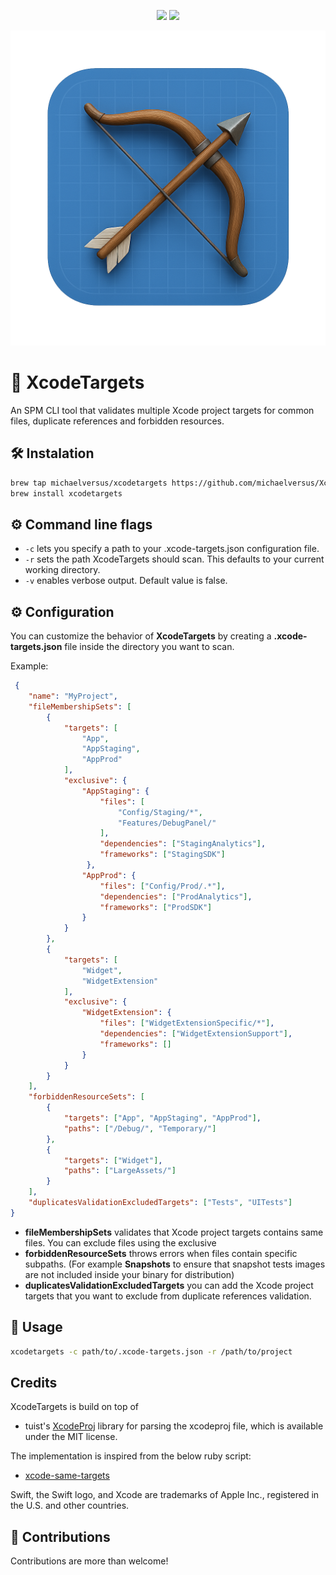 <p align="center">
    <img src="https://img.shields.io/badge/Swift-6.0-red.svg" />
    <img src="https://codecov.io/gh/michaelversus/XcodeTargets/graph/badge.svg?token=HH7KVALXSY"/>
</p>

<p align="center">
    <img src="logo/xcodeTargets_logo.png" alt="Xcode Targets logo" />
</p>

# 🎯 XcodeTargets
An SPM CLI tool that validates multiple Xcode project targets for common files, duplicate references and forbidden resources.

## 🛠️ Instalation

```bash
brew tap michaelversus/xcodetargets https://github.com/michaelversus/XcodeTargets.git
brew install xcodetargets
```

## ⚙️ Command line flags
- `-c` lets you specify a path to your .xcode-targets.json configuration file.
- `-r` sets the path XcodeTargets should scan. This defaults to your current working directory.
- `-v` enables verbose output. Default value is false.

## ⚙️ Configuration
You can customize the behavior of **XcodeTargets** by creating a **.xcode-targets.json** file inside the directory you want to scan.

Example:
```json
 {
    "name": "MyProject",
    "fileMembershipSets": [
        {
            "targets": [
                "App", 
                "AppStaging", 
                "AppProd"
            ],
            "exclusive": {
                "AppStaging": {
                    "files": [
                        "Config/Staging/*", 
                        "Features/DebugPanel/"
                    ],
                    "dependencies": ["StagingAnalytics"],
                    "frameworks": ["StagingSDK"]
                 },
                "AppProd": {
                    "files": ["Config/Prod/.*"],
                    "dependencies": ["ProdAnalytics"],
                    "frameworks": ["ProdSDK"]
                }
            }
        },
        {
            "targets": [
                "Widget", 
                "WidgetExtension"
            ],
            "exclusive": {
                "WidgetExtension": {
                    "files": ["WidgetExtensionSpecific/*"],
                    "dependencies": ["WidgetExtensionSupport"],
                    "frameworks": []
                }
            }
        }
    ],
    "forbiddenResourceSets": [
        {
            "targets": ["App", "AppStaging", "AppProd"],
            "paths": ["/Debug/", "Temporary/"]
        },
        {
            "targets": ["Widget"],
            "paths": ["LargeAssets/"]
        }
    ],
    "duplicatesValidationExcludedTargets": ["Tests", "UITests"]
}
```

- **fileMembershipSets** validates that Xcode project targets contains same files. You can exclude files using the exclusive
- **forbiddenResourceSets** throws errors when files contain specific subpaths. (For example __Snapshots__ to ensure that snapshot tests images are not included inside your binary for distribution)
- **duplicatesValidationExcludedTargets** you can add the Xcode project targets that you want to exclude from duplicate references validation.

## 🚀 Usage
```bash
xcodetargets -c path/to/.xcode-targets.json -r /path/to/project
```

## Credits
XcodeTargets is build on top of
- tuist's [XcodeProj](https://github.com/tuist/XcodeProj) library for parsing the xcodeproj file, which is available under the MIT license.

The implementation is inspired from the below ruby script:
- [xcode-same-targets](https://github.com/smirn0v/xcode-same-targets)

Swift, the Swift logo, and Xcode are trademarks of Apple Inc., registered in the U.S. and other countries.

## 🤝 Contributions

Contributions are more than welcome!
